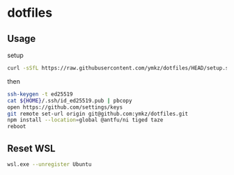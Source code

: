 # dotfiles

## Usage

setup

```sh
curl -sSfL https://raw.githubusercontent.com/ymkz/dotfiles/HEAD/setup.sh | bash
```

then

```sh
ssh-keygen -t ed25519
cat ${HOME}/.ssh/id_ed25519.pub | pbcopy
open https://github.com/settings/keys
git remote set-url origin git@github.com:ymkz/dotfiles.git
npm install --location=global @antfu/ni tiged taze
reboot
```

## Reset WSL

```sh
wsl.exe --unregister Ubuntu
```
